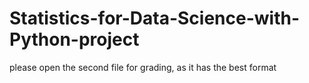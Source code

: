 # Statistics-for-Data-Science-with-Python-project
please open the second file for grading, as it has the best format
